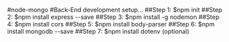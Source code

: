 #node-mongo
#Back-End development setup...
##Step 1: $npm init
##Step 2: $npm install express --save
##Step 3: $npm install -g nodemon
##Step 4: $npm install cors
##Step 5: $npm install body-parser
##Step 6: $npm install mongodb --save
##Step 7: $npm install dotenv (optional)
